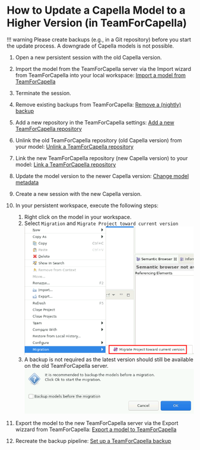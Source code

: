 <!--
 ~ SPDX-FileCopyrightText: Copyright DB InfraGO AG and contributors
 ~ SPDX-License-Identifier: Apache-2.0
 -->

# How to Update a Capella Model to a Higher Version (in TeamForCapella)

<!-- prettier-ignore -->
!!! warning
    Please create backups (e.g., in a Git repository) before you start the update process.
    A downgrade of Capella models is not possible.

1. Open a new persistent session with the old Capella version.
1. Import the model from the TeamForCapella server via the Import wizard from
   TeamForCapella into your local workspace:
   [Import a model from TeamForCapella](../../../user/tools/capella/teamforcapella/import/import-from-t4c.md)
1. Terminate the session.
1. Remove existing backups from TeamForCapella:
   [Remove a (nightly) backup](../../../user/projects/models/backups/remove.md)
1. Add a new repository in the TeamForCapella settings:
   [Add a new TeamForCapella repository](../repository-management/repository-management.md#add-a-new-teamforcapella-repository)
1. Unlink the old TeamForCapella repository (old Capella version) from your
   model:
   [Unlink a TeamForCapella repository](../project-integration/project-integration.md#unlink-a-teamforcapella-repository-from-a-project-model)
1. Link the new TeamForCapella repository (new Capella version) to your model:
   [Link a TeamForCapella repository](../project-integration/project-integration.md#link-a-teamforcapella-repository-to-a-project-model)
1. Update the model version to the newer Capella version:
   [Change model metadata](../../../user/projects/models/metadata.md)
1. Create a new session with the new Capella version.
1. In your persistent workspace, execute the following steps:
   <!-- prettier-ignore -->
    1. Right click on the model in your workspace.
    1. Select `Migration` and `Migrate Project toward current version`
       ![Migrate Capella model](../../../user/tools/capella/migration/migrate-capella-model.png)
    1. A backup is not required as the latest version should still be available
       on the old TeamForCapella server.
       ![Disable backup option](../../../user/tools/capella/migration/backup-migration.png)

1. Export the model to the new TeamForCapella server via the Export wizzard
   from TeamForCapella:
   [Export a model to TeamForCapella](../../../user/tools/capella/teamforcapella/export/export-to-t4c.md)
1. Recreate the backup pipeline:
   [Set up a TeamForCapella backup](../../../user/projects/models/backups/setup.md)
